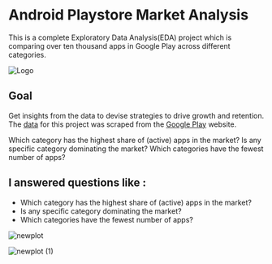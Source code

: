 
# Android Playstore Market Analysis
 This is a complete Exploratory Data Analysis(EDA) project which is comparing over ten thousand apps in Google Play across different categories. 
 

![Logo](https://1000logos.net/wp-content/uploads/2021/06/Google-Play-logo-768x432.png)


## Goal

Get insights from the data to devise strategies to drive growth and retention. The [data](https://www.kaggle.com/lava18/google-play-store-apps) for this project was scraped from the [Google Play](https://play.google.com/store/apps?hl=en) website. 

Which category has the highest share of (active) apps in the market?
Is any specific category dominating the market?
Which categories have the fewest number of apps?
## I answered questions like :

 - Which category has the highest share of (active) apps in the market?
 - Is any specific category dominating the market?
 - Which categories have the fewest number of apps?

![newplot](https://user-images.githubusercontent.com/68342710/168185464-729b2040-6898-45f5-89dd-b7cef31c517a.png)

![newplot (1)](https://user-images.githubusercontent.com/68342710/168185421-30dfa7de-f612-4d5e-b3ee-d4d6fe63dd93.png)

